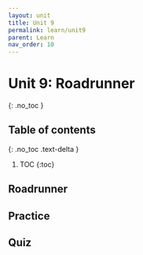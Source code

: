 ```yaml
---
layout: unit
title: Unit 9
permalink: learn/unit9
parent: Learn
nav_order: 10
---
```


# Unit 9: Roadrunner
{: .no_toc }

## Table of contents
{: .no_toc .text-delta }

1. TOC
{:toc}

## Roadrunner

## Practice

## Quiz
